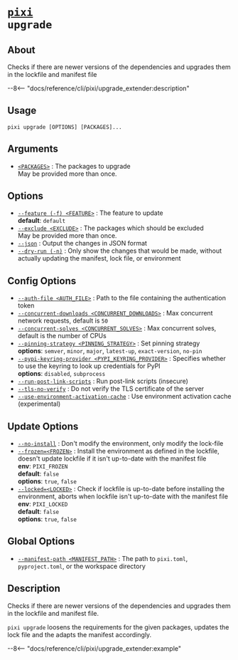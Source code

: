 <!--- This file is autogenerated. Do not edit manually! -->
# <code>[pixi](../pixi.md) upgrade</code>

## About
Checks if there are newer versions of the dependencies and upgrades them in the lockfile and manifest file

--8<-- "docs/reference/cli/pixi/upgrade_extender:description"

## Usage
```
pixi upgrade [OPTIONS] [PACKAGES]...
```

## Arguments
- <a id="arg-<PACKAGES>" href="#arg-<PACKAGES>">`<PACKAGES>`</a>
:  The packages to upgrade
<br>May be provided more than once.

## Options
- <a id="arg---feature" href="#arg---feature">`--feature (-f) <FEATURE>`</a>
:  The feature to update
<br>**default**: `default`
- <a id="arg---exclude" href="#arg---exclude">`--exclude <EXCLUDE>`</a>
:  The packages which should be excluded
<br>May be provided more than once.
- <a id="arg---json" href="#arg---json">`--json`</a>
:  Output the changes in JSON format
- <a id="arg---dry-run" href="#arg---dry-run">`--dry-run (-n)`</a>
:  Only show the changes that would be made, without actually updating the manifest, lock file, or environment

## Config Options
- <a id="arg---auth-file" href="#arg---auth-file">`--auth-file <AUTH_FILE>`</a>
:  Path to the file containing the authentication token
- <a id="arg---concurrent-downloads" href="#arg---concurrent-downloads">`--concurrent-downloads <CONCURRENT_DOWNLOADS>`</a>
:  Max concurrent network requests, default is `50`
- <a id="arg---concurrent-solves" href="#arg---concurrent-solves">`--concurrent-solves <CONCURRENT_SOLVES>`</a>
:  Max concurrent solves, default is the number of CPUs
- <a id="arg---pinning-strategy" href="#arg---pinning-strategy">`--pinning-strategy <PINNING_STRATEGY>`</a>
:  Set pinning strategy
<br>**options**: `semver`, `minor`, `major`, `latest-up`, `exact-version`, `no-pin`
- <a id="arg---pypi-keyring-provider" href="#arg---pypi-keyring-provider">`--pypi-keyring-provider <PYPI_KEYRING_PROVIDER>`</a>
:  Specifies whether to use the keyring to look up credentials for PyPI
<br>**options**: `disabled`, `subprocess`
- <a id="arg---run-post-link-scripts" href="#arg---run-post-link-scripts">`--run-post-link-scripts`</a>
:  Run post-link scripts (insecure)
- <a id="arg---tls-no-verify" href="#arg---tls-no-verify">`--tls-no-verify`</a>
:  Do not verify the TLS certificate of the server
- <a id="arg---use-environment-activation-cache" href="#arg---use-environment-activation-cache">`--use-environment-activation-cache`</a>
:  Use environment activation cache (experimental)

## Update Options
- <a id="arg---no-install" href="#arg---no-install">`--no-install`</a>
:  Don't modify the environment, only modify the lock-file
- <a id="arg---frozen" href="#arg---frozen">`--frozen=<FROZEN>`</a>
:  Install the environment as defined in the lockfile, doesn't update lockfile if it isn't up-to-date with the manifest file
<br>**env**: `PIXI_FROZEN`
<br>**default**: `false`
<br>**options**: `true`, `false`
- <a id="arg---locked" href="#arg---locked">`--locked=<LOCKED>`</a>
:  Check if lockfile is up-to-date before installing the environment, aborts when lockfile isn't up-to-date with the manifest file
<br>**env**: `PIXI_LOCKED`
<br>**default**: `false`
<br>**options**: `true`, `false`

## Global Options
- <a id="arg---manifest-path" href="#arg---manifest-path">`--manifest-path <MANIFEST_PATH>`</a>
:  The path to `pixi.toml`, `pyproject.toml`, or the workspace directory

## Description
Checks if there are newer versions of the dependencies and upgrades them in the lockfile and manifest file.

`pixi upgrade` loosens the requirements for the given packages, updates the lock file and the adapts the manifest accordingly.


--8<-- "docs/reference/cli/pixi/upgrade_extender:example"
